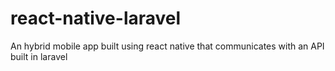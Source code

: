 # react-native-laravel
 An hybrid mobile app built using react native that communicates with an API built in laravel
